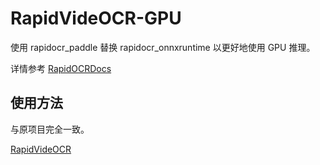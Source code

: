 # RapidVideOCR-GPU

使用 rapidocr_paddle 替换 rapidocr_onnxruntime 以更好地使用 GPU 推理。

详情参考 [RapidOCRDocs](https://rapidai.github.io/RapidOCRDocs/install_usage/rapidocr_paddle/usage/)

## 使用方法

与原项目完全一致。

[RapidVideOCR](https://github.com/SWHL/RapidVideOCR)

